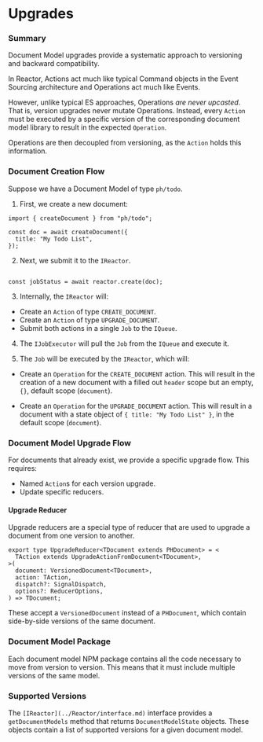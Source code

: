 # Upgrades

### Summary

Document Model upgrades provide a systematic approach to versioning and backward compatibility.

In Reactor, Actions act much like typical Command objects in the Event Sourcing architecture and Operations act much like Events.

However, unlike typical ES approaches, Operations _are never upcasted_. That is, version upgrades never mutate Operations. Instead, every `Action` must be executed by a specific version of the corresponding document model library to result in the expected `Operation`.

Operations are then decoupled from versioning, as the `Action` holds this information.

### Document Creation Flow

Suppose we have a Document Model of type `ph/todo`.

1. First, we create a new document:

```tsx
import { createDocument } from "ph/todo";

const doc = await createDocument({
  title: "My Todo List",
});
```

2. Next, we submit it to the `IReactor`.

```tsx

const jobStatus = await reactor.create(doc);

```

3. Internally, the `IReactor` will:

- Create an `Action` of type `CREATE_DOCUMENT`.
- Create an `Action` of type `UPGRADE_DOCUMENT`.
- Submit both actions in a single `Job` to the `IQueue`.

4. The `IJobExecutor` will pull the `Job` from the `IQueue` and execute it.

5. The `Job` will be executed by the `IReactor`, which will:

- Create an `Operation` for the `CREATE_DOCUMENT` action. This will result in the creation of a new document with a filled out `header` scope but an empty, `{}`, default scope (`document`).

- Create an `Operation` for the `UPGRADE_DOCUMENT` action. This will result in a document with a state object of `{ title: "My Todo List" }`, in the default scope (`document`).

### Document Model Upgrade Flow

For documents that already exist, we provide a specific upgrade flow. This requires:

- Named `Action`s for each version upgrade.
- Update specific reducers.

#### Upgrade Reducer

Upgrade reducers are a special type of reducer that are used to upgrade a document from one version to another.

```tsx
export type UpgradeReducer<TDocument extends PHDocument> = <
  TAction extends UpgradeActionFromDocument<TDocument>,
>(
  document: VersionedDocument<TDocument>,
  action: TAction,
  dispatch?: SignalDispatch,
  options?: ReducerOptions,
) => TDocument;
```

These accept a `VersionedDocument` instead of a `PHDocument`, which contain side-by-side versions of the same document.

### Document Model Package

Each document model NPM package contains all the code necessary to move from version to version. This means that it must include multiple versions of the same model.

### Supported Versions

The `[IReactor](../Reactor/interface.md)` interface provides a `getDocumentModels` method that returns `DocumentModelState` objects. These objects contain a list of supported versions for a given document model.